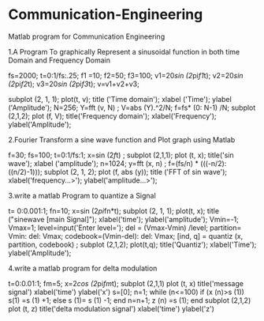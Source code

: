 # Communication-Engineering
Matlab program for Communication Engineering

1.A Program To graphically Represent a sinusoidal function in both time Domain and Frequency Domain

fs=2000;
t=0:1/fs:.25;
f1 =10;
f2=50;
f3=100;
v1=20*sin (2*pi*f1*t); 
v2=20*sin (2*pi*f2*t); 
v3=20*sin (2*pi*f3*t); 
v=v1+v2+v3;

subplot (2, 1, 1);
plot(t, v);
title ('Time domain');
xlabel ('Time');
ylabel ('Amplitude');
N=256;
Y=fft (v, N) ;
V=abs (Y).^2/N;
f=fs* (0: N-1) /N;
subplot (2,1,2);
plot (f, V);
title('Frequency domain');
xlabel('Frequency');
ylabel('Amplitude');


2.Fourier Transform a sine wave function and Plot graph using Matlab

f=30;
fs=100;
t=0:1/fs:1;
x=sin (2*f*t) ;
subplot (2,1,1);
plot (t, x);
title('sin wave');
xlabel ('amplitude');
n=1024;
y=fft (x, n) ;
f=(fs/n) * (((-n/2): ((n/2)-1)));
subplot (2, 1, 2);
plot (f, abs (y));
title ('FFT of sin wave');
xlabel('frequency...>'); 
ylabel('amplitude...>');

3.write a matlab Program to quantize a Signal

t= 0:0.001:1;
fn=10;
x=sin (2*pi*fn*t);
subplot (2, 1, 1);
plot(t, x);
title ("sinewave [main Signal]"); 
xlabel('time');
ylabel('amplitude');
Vmin=-1;
Vmax=1;
level=input('Enter level='); 
del = (Vmax-Vmin) /level; 
partition= Vmin: del: Vmax; 
codebook=(Vmin-del): del: Vmax;
[ind, q] = quantiz (x, partition, codebook) ;
subplot (2,1,2);
plot(t,q);
title('Quantiz');
xlabel('Time');
ylabel('Amplitude');
 

4.write a matlab program for delta modulation

t=0:0.01:1; 
fm=5;
x=2*cos (2*pi*fm*t);
subplot (2,1,1)
 plot (t, x)
title('message signal')
xlabel('time')
ylabel('x')
s=[0];
n=1;
while (n<=100)
if (x (n)>s (1))
s(1) =s (1) +1;
else
s (1)= s (1) -1;
end
n=n+1;
z (n) =s (1);
end
subplot (2,1,2)
plot (t, z)
title('delta modulation signal')
xlabel('time')
ylabel('z')




